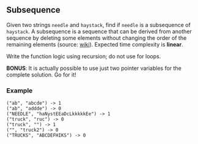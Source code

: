 ## Subsequence

Given two strings `needle` and `haystack`, find if `needle` is a subsequence of `haystack`. A subsequence is a sequence that can be derived from another sequence by deleting some elements without changing the order of the remaining elements (source: [wiki](http://en.wikipedia.org/wiki/Subsequence)). Expected time complexity is **linear**.

Write the function logic using recursion; do not use for loops. 

**BONUS**: It is actually possible to  use just two pointer variables for the complete solution. Go for it! 

### Example 

	("ab", "abcde") -> 1
	("ab", "addde") -> 0 
	("NEEDLE", "haNystEEaDcLkkkkkEe") -> 1
	("truck", "ruc") -> 0 
	("truck", "") -> 1 
	("", "truck2") -> 0 
	("TRUCKS", "ABCDEFHIKS") -> 0 

